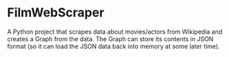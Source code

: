 # FilmWebScraper
A Python project that scrapes data about movies/actors from Wikipedia and creates a Graph from the data. The Graph can store its contents in JSON format (so it can load the JSON data back into memory at some later time).
